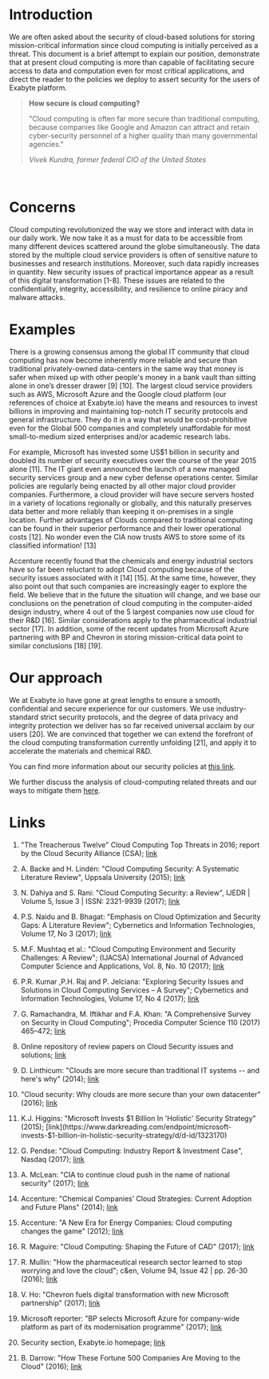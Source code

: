 <!-- by GM -->

# Introduction

We are often asked about the security of cloud-based solutions for storing mission-critical information since cloud computing is initially perceived as a threat. This document is a brief attempt to explain our position, demonstrate that at present cloud computing is more than capable of facilitating secure access to data and computation even for most critical applications, and direct the reader to the policies we deploy to assert security for the users of Exabyte platform.

> **How secure is cloud computing?**
>
> "Cloud computing is often far more secure than traditional computing, because companies like Google and Amazon can attract and retain cyber-security personnel of a higher quality than many governmental agencies."
>
> *Vivek Kundra, former federal CIO of the United States*
<br>

# Concerns

Cloud computing revolutionized the way we store and interact with data in our daily work. We now take it as a must for data to be accessible from many different devices scattered around the globe simultaneously. The data stored by the multiple cloud service providers is often of sensitive nature to businesses and research institutions. Moreover, such data rapidly increases in quantity. New security issues of practical importance appear as a result of this digital transformation [1-8]. These issues are related to the confidentiality, integrity, accessibility, and resilience to online piracy and malware attacks.

# Examples

There is a  growing consensus among the global IT community that cloud computing has now become inherently more reliable and secure than traditional privately-owned data-centers in the same way that money is safer when mixed up with other people's money in a bank vault than sitting alone in one’s dresser drawer [9] [10]. The largest cloud service providers such as AWS, Microsoft Azure and the Google cloud platform (our references of choice at Exabyte.io) have the means and resources to invest billions in improving and maintaining top-notch IT security protocols and general infrastructure. They do it in a way that would be cost-prohibitive even for the Global 500 companies and completely unaffordable for most small-to-medium sized enterprises and/or academic research labs.

For example, Microsoft has invested some US$1 billion in security and doubled its number of security executives over the course of the year 2015 alone [11]. The IT giant even announced the launch of a new managed security services group and a new cyber defense operations center. Similar policies are regularly being enacted by all other major cloud provider companies. Furthermore, a cloud provider will have secure servers hosted in a variety of locations regionally or globally, and this naturally preserves data better and more reliably than keeping it on-premises in a single location. Further advantages of Clouds compared to traditional computing can be found in their superior performance and their lower operational costs [12]. No wonder even the CIA now trusts AWS to store some of its classified information! [13]

Accenture recently found that the chemicals and energy industrial sectors have so far been reluctant to adopt Cloud computing because of the security issues associated with it [14] [15]. At the same time, however, they also point out that such companies are increasingly eager to explore the field. We believe that in the future the situation will change, and we base our conclusions on the penetration of cloud computing in the computer-aided design industry, where 4 out of the 5 largest companies now use cloud for their R&D [16]. Similar considerations apply to the pharmaceutical industrial sector [17]. In addition, some of the recent updates from Microsoft Azure partnering with BP and Chevron in storing mission-critical data point to similar conclusions [18] [19].

# Our approach

We at Exabyte.io have gone at great lengths to ensure a smooth, confidential and secure experience for our customers. We use industry-standard strict security protocols, and the degree of data privacy and integrity protection we deliver has so far received universal acclaim by our users [20]. We are convinced that together we can extend the forefront of the cloud computing transformation currently unfolding [21], and apply it to accelerate the materials and chemical R&D.

You can find more information about our security policies at [this link](security-policies.md).

We further discuss the analysis of cloud-computing related threats and our ways to mitigate them [here](./threats-analysis.md).

# Links

1. "The Treacherous Twelve" Cloud Computing Top Threats in 2016; report by the Cloud Security Alliance (CSA); [link](https://downloads.cloudsecurityalliance.org/assets/research/top-threats/Treacherous-12_Cloud-Computing_Top-Threats.pdf)

2. A. Backe and H. Lindén: "Cloud Computing Security: A Systematic Literature Review", Uppsala University (2015); [link](https://www.diva-portal.org/smash/get/diva2:825307/FULLTEXT01.pdf)

3. N. Dahiya and S. Rani: "Cloud Computing Security: a Review", IJEDR | Volume 5, Issue 3 | ISSN: 2321-9939 (2017); [link](https://drive.google.com/open?id=163q_uWPVe1ZYEU6psjXXt2MW_WTazotl)

4. P.S. Naidu and B. Bhagat: "Emphasis on Cloud Optimization and Security Gaps: A Literature Review"; Cybernetics and Information Technologies, Volume 17, No 3 (2017); [link](https://drive.google.com/open?id=1jMMcn6jwob5R6MRrP7cCpjeh2MLovbN1)

5. M.F. Mushtaq et al.: "Cloud Computing Environment and Security Challenges: A Review"; (IJACSA) International Journal of Advanced Computer Science and Applications, Vol. 8, No. 10 (2017); [link](https://drive.google.com/open?id=1AbtjuaWA6eNcQ8Ylok8eVhgigzLl2_4N)

6. P.R. Kumar ,P.H. Raj and P. Jelciana: "Exploring Security Issues and Solutions in Cloud Computing Services – A Survey"; Cybernetics and Information Technologies, Volume 17, No 4 (2017); [link](https://drive.google.com/open?id=1VHOqqp_rw5w6diMet4PKuB8PkULN0Ds8)

7. G. Ramachandra, M. Iftikhar and F.A. Khan: "A Comprehensive Survey on Security in Cloud Computing"; Procedia Computer Science 110 (2017) 465–472; [link](https://drive.google.com/open?id=1fboYHk7KpU9ERjg_vc7IBXndv5CH02pZ)

8. Online repository of review papers on Cloud Security issues and solutions; [link](https://drive.google.com/open?id=1GN5k9QIN7Jy2TdowjiXhEcT6HCaCE4HR)

9. D. Linthicum: "Clouds are more secure than traditional IT systems -- and here's why" (2014); [link](https://searchcloudcomputing.techtarget.com/opinion/Clouds-are-more-secure-than-traditional-IT-systems-and-heres-why)

10. "Cloud security: Why clouds are more secure than your own datacenter" (2016); [link](http://ciosurvivalguide.com/blog/cloud-security-why-clouds-are-more-secure-than-your-own-datacenter)

11. K.J. Higgins: "Microsoft Invests $1 Billion In 'Holistic' Security Strategy" (2015); [link](https://www.darkreading.com/endpoint/microsoft-invests-$1-billion-in-holistic-security-strategy/d/d-id/1323170)

12. G. Pendse: "Cloud Computing: Industry Report & Investment Case", Nasdaq (2017); [link](https://business.nasdaq.com/marketinsite/2017/Cloud-Computing-Industry-Report-and-Investment-Case.html)

13. A. McLean: "CIA to continue cloud push in the name of national security" (2017); [link](https://www.zdnet.com/article/cia-to-continue-cloud-push-in-the-name-of-national-security/)

14. Accenture: "Chemical Companies’ Cloud Strategies: Current Adoption and Future Plans" (2014); [link](https://www.accenture.com/t20151013T135810__w__/us-en/_acnmedia/Accenture/Conversion-Assets/DotCom/Documents/Global/PDF/Dualpub_7/Accenture-Chemical-Companies-Cloud-Strategies-Current-Adoption-Future-Plans.pdf)

15. Accenture: "A New Era for Energy Companies: Cloud computing changes the game" (2012); [link](https://www.accenture.com/t00010101T000000__w__/fr-fr/_acnmedia/Accenture/Conversion-Assets/DotCom/Documents/Global/PDF/Technology_2/Accenture-New-Era-Energy-Companies-Cloud-Computing-Changes-Game.ashx)

16. R. Maguire: "Cloud Computing: Shaping the Future of CAD" (2017); [link](https://www.industryweek.com/cloud-computing/shaping-future-cad)

17. R. Mullin: "How the pharmaceutical research sector learned to stop worrying and love the cloud"; c&en, Volume 94, Issue 42 | pp. 26-30 (2016); [link](https://cen.acs.org/articles/94/i42/Cloud-computing.html)

18. V. Ho: "Chevron fuels digital transformation with new Microsoft partnership" (2017); [link](https://news.microsoft.com/transform/chevron-fuels-digital-transformation-with-new-microsoft-partnership/)

19. Microsoft reporter: "BP selects Microsoft Azure for company-wide platform as part of its modernisation programme" (2017); [link](https://news.microsoft.com/en-gb/2017/07/25/bp-selects-microsoft-azure-company-wide-platform-part-modernisation-programme-2/)

20. Security section, Exabyte.io homepage; [link](https://exabyte.io/#security) 

21. B. Darrow: "How These Fortune 500 Companies Are Moving to the Cloud" (2016); [link](http://fortune.com/2016/07/19/big-companies-many-clouds/)
